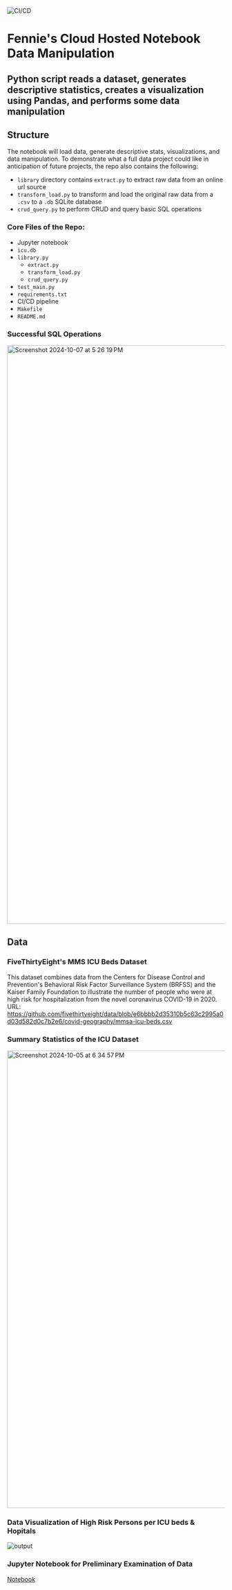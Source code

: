![CI/CD](https://github.com/zachary-fennie/Python-Scripting-for-SQL-Database/actions/workflows/CI_CD.yml/badge.svg)


# Fennie's Cloud Hosted Notebook Data Manipulation
## Python script reads a dataset, generates descriptive statistics, creates a visualization using Pandas, and performs some data manipulation


## Structure
The notebook will load data, generate descriptive stats, visualizations, and data manipulation. To demonstrate what a full data project could like in anticipation of future projects, the repo also contains the following:
* `library` directory contains `extract.py` to extract raw data from an online url source
* `transform_load.py` to transform and load the original raw data from a `.csv` to a `.db` SQLite database
* `crud_query.py` to perform CRUD and query basic SQL operations


### Core Files of the Repo:
* Jupyter notebook
* `icu.db`
* `library.py`
    - `extract.py`
    - `transform_load.py`
    - `crud_query.py`
* `test_main.py`
* `requirements.txt`
* CI/CD pipeline
* `Makefile`
* `README.md`

### Successful SQL Operations
<img width="1336" alt="Screenshot 2024-10-07 at 5 26 19 PM" src="https://github.com/user-attachments/assets/199f3776-66dd-4011-a1e5-570e89d8ded5">

## Data
### FiveThirtyEight's MMS ICU Beds Dataset
This dataset combines data from the Centers for Disease Control and Prevention's Behavioral Risk Factor Surveillance System (BRFSS) and the Kaiser Family Foundation to illustrate the number of people who were at high risk for hospitalization from the novel coronavirus COVID-19 in 2020.\
URL: https://github.com/fivethirtyeight/data/blob/e6bbbb2d35310b5c63c2995a0d03d582d0c7b2e6/covid-geography/mmsa-icu-beds.csv

### Summary Statistics of the ICU Dataset
<img width="1056" alt="Screenshot 2024-10-05 at 6 34 57 PM" src="https://github.com/user-attachments/assets/536234ae-e5ff-47dd-b371-b420a96807c0">

### Data Visualization of High Risk Persons per ICU beds & Hopitals
![output](https://github.com/user-attachments/assets/18565095-13cf-46be-b59b-174f677e9536)

### Jupyter Notebook for Preliminary Examination of Data
[Notebook](https://github.com/zachary-fennie/Cloud-Hosted-Notebook-Data-Manipulation/blob/main/main_notebook.ipynb)
